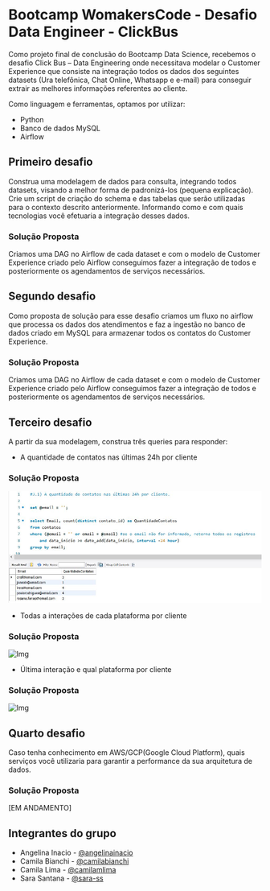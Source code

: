 # Bootcamp WomakersCode - Desafio Data Engineer - ClickBus

Como projeto final de conclusão do Bootcamp Data Science, recebemos o desafio Click Bus – Data Engineering onde necessitava modelar o Customer Experience que
consiste na integração todos os dados dos seguintes datasets (Ura telefônica, Chat Online, Whatsapp e e-mail) para conseguir extrair as melhores informações referentes ao cliente.

Como linguagem e ferramentas, optamos por utilizar:

* Python
* Banco de dados MySQL
* Airflow

## Primeiro desafio

Construa uma modelagem de dados para consulta, integrando todos datasets, visando a melhor forma de padronizá-los (pequena explicação). Crie um script de criação do schema e das tabelas que serão utilizadas para o contexto descrito anteriormente. Informando como e com quais tecnologias você efetuaria a integração desses dados.

### Solução Proposta

Criamos uma DAG no Airflow de cada dataset e com o modelo de Customer Experience criado pelo Airflow conseguimos fazer a integração de todos e posteriormente os agendamentos de serviços necessários.

## Segundo desafio

Como proposta de solução para esse desafio criamos um fluxo no airflow que processa os dados dos atendimentos e faz a ingestão no banco de dados criado em MySQL para armazenar todos os contatos do Customer Experience.

### Solução Proposta

Criamos uma DAG no Airflow de cada dataset e com o modelo de Customer Experience criado pelo Airflow conseguimos fazer a integração de todos e posteriormente os agendamentos de serviços necessários.

## Terceiro desafio

A partir da sua modelagem, construa três queries para responder:

* A quantidade de contatos nas últimas 24h por cliente

### Solução Proposta

<img src="https://github.com/camilabianchi/graces_desafio/blob/master/3_queries/questao3_1.JPG?raw=true" title="Img" alt="Img">


* Todas a interações de cada plataforma por cliente

### Solução Proposta

<img src="" title="Img" alt="Img">


* Última interação e qual plataforma por cliente

### Solução Proposta

<img src="" title="Img" alt="Img">


## Quarto desafio

Caso tenha conhecimento em AWS/GCP(Google Cloud Platform), quais serviços você utilizaria para garantir a performance da sua arquitetura de dados.

### Solução Proposta

[EM ANDAMENTO]
 

## Integrantes do grupo

* Angelina Inacio - <a href="https://www.linkedin.com/in/angelinainacio/">@angelinainacio</a>
* Camila Bianchi - <a href="https://www.linkedin.com/in/camilabianchi/">@camilabianchi</a>
* Camila Lima - <a href="https://www.linkedin.com/in/camilamlima/">@camilamlima</a>
* Sara Santana - <a href="https://www.linkedin.com/in/sara-ss/">@sara-ss</a>

